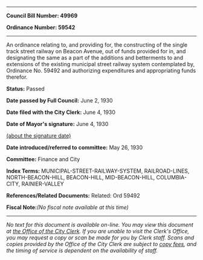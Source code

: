 

********

**Council Bill Number: 49969**
   
**Ordinance Number: 59542**
********

 An ordinance relating to, and providing for, the constructing of the single track street railway on Beacon Avenue, out of funds provided for in, and designating the same as a part of the additions and betterments to and extensions of the existing municipal street railway system contemplated by, Ordinance No. 59492 and authorizing expenditures and appropriating funds therefor.

**Status:** Passed
   
**Date passed by Full Council:** June 2, 1930
   
**Date filed with the City Clerk:** June 4, 1930
   
**Date of Mayor's signature:** June 4, 1930
   
[(about the signature date)](/~public/approvaldate.htm)
   
   
   
**Date introduced/referred to committee:** May 26, 1930
   
**Committee:** Finance and City
   
   
**Index Terms:** MUNICIPAL-STREET-RAILWAY-SYSTEM, RAILROAD-LINES, NORTH-BEACON-HILL, BEACON-HILL, MID-BEACON-HILL, COLUMBIA-CITY, RAINIER-VALLEY

**References/Related Documents:** Related: Ord 59492

**Fiscal Note:**_(No fiscal note available at this time)_
********

_No text for this document is available on-line. You may view this document at [the Office of the City Clerk](http://www.seattle.gov/leg/clerk/contactUs.htm). If you are unable to visit the Clerk's Office, you may request a copy or scan be made for you by Clerk staff. Scans and copies provided by the Office of the City Clerk are subject to [copy fees](http://clerk.seattle.gov/~public/clerkfees.htm), and the timing of service is dependent on the availability of staff._

